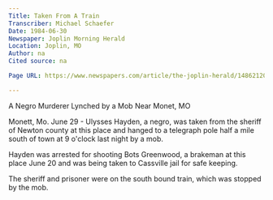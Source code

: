 ```yaml
---
Title: Taken From A Train 
Transcriber: Michael Schaefer
Date: 1984-06-30
Newspaper: Joplin Morning Herald 
Location: Joplin, MO
Author: na
Cited source: na

Page URL: https://www.newspapers.com/article/the-joplin-herald/148621202/

---
```




A Negro Murderer Lynched by a Mob Near Monet, MO

Monett, Mo. June 29 - Ulysses Hayden, a negro, was taken from the sheriff of Newton county at this place and hanged to a telegraph pole half a mile south of town at 9 o'clock last night by a mob.

Hayden was arrested for shooting Bots Greenwood, a brakeman at this place June 20 and was being taken to Cassville jail for safe keeping. 

The sheriff and prisoner were on the south bound train, which was stopped by the mob.